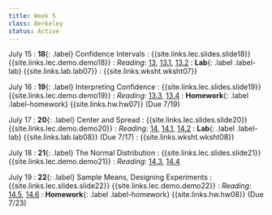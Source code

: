 ```yaml
---
title: Week 5
class: Berkeley
status: Active
---
```


July 15
: **18**{: .label} Confidence Intervals
    : {{site.links.lec.slides.slide18}} {{site.links.lec.demo.demo18}}
: _Reading:_ [13](https://inferentialthinking.com/chapters/13/Estimation.html), [13.1](https://inferentialthinking.com/chapters/13/1/Percentiles.html), [13.2](https://inferentialthinking.com/chapters/13/2/Bootstrap.html)
: **Lab**{: .label .label-lab} {{site.links.lab.lab07}}
    : {{site.links.wksht.wksht07}}

July 16
: **19**{: .label} Interpreting Confidence
    : {{site.links.lec.slides.slide19}} {{site.links.lec.demo.demo19}}
: _Reading:_ [13.3](https://inferentialthinking.com/chapters/13/3/Confidence_Intervals.html), [13.4](https://inferentialthinking.com/chapters/13/4/Using_Confidence_Intervals.html)
: **Homework**{: .label .label-homework} {{site.links.hw.hw07}} (Due 7/19)

July 17
: **20**{: .label} Center and Spread
    : {{site.links.lec.slides.slide20}} {{site.links.lec.demo.demo20}}
: _Reading:_ [14](https://inferentialthinking.com/chapters/14/Why_the_Mean_Matters.html), [14.1](https://inferentialthinking.com/chapters/14/1/Properties_of_the_Mean.html), [14.2](https://inferentialthinking.com/chapters/14/2/Variability.html)
: **Lab**{: .label .label-lab} {{site.links.lab.lab08}} (Due 7/17)
    : {{site.links.wksht.wksht08}}

July 18
: **21**{: .label} The Normal Distribution
    : {{site.links.lec.slides.slide21}} {{site.links.lec.demo.demo21}}
: _Reading:_ [14.3](https://inferentialthinking.com/chapters/14/3/SD_and_the_Normal_Curve.html), [14.4](https://inferentialthinking.com/chapters/14/4/Central_Limit_Theorem.html)

July 19
: **22**{: .label} Sample Means, Designing Experiments
    : {{site.links.lec.slides.slide22}} {{site.links.lec.demo.demo22}}
: _Reading:_ [14.5](https://inferentialthinking.com/chapters/14/5/Variability_of_the_Sample_Mean.html), [14.6](https://inferentialthinking.com/chapters/14/6/Choosing_a_Sample_Size.html)
: **Homework**{: .label .label-homework} {{site.links.hw.hw08}} (Due 7/23)
